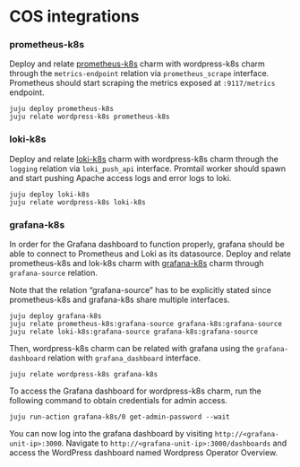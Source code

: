 # COS integrations

### prometheus-k8s

Deploy and relate [prometheus-k8s](https://charmhub.io/prometheus-k8s) charm with wordpress-k8s
charm through the `metrics-endpoint` relation via `prometheus_scrape` interface. Prometheus should
start scraping the metrics exposed at `:9117/metrics` endpoint.

```
juju deploy prometheus-k8s
juju relate wordpress-k8s prometheus-k8s
```

### loki-k8s

Deploy and relate [loki-k8s](https://charmhub.io/loki-k8s) charm with wordpress-k8s charm through
the `logging` relation via `loki_push_api` interface. Promtail worker should spawn and start pushing
Apache access logs and error logs to loki.

```
juju deploy loki-k8s
juju relate wordpress-k8s loki-k8s
```

### grafana-k8s

In order for the Grafana dashboard to function properly, grafana should be able to connect to
Prometheus and Loki as its datasource. Deploy and relate prometheus-k8s and lok-k8s charm with
[grafana-k8s](https://charmhub.io/grafana-k8s) charm through `grafana-source` relation.

Note that the relation “grafana-source” has to be explicitly stated since prometheus-k8s and
grafana-k8s share multiple interfaces.

```
juju deploy grafana-k8s
juju relate prometheus-k8s:grafana-source grafana-k8s:grafana-source
juju relate loki-k8s:grafana-source grafana-k8s:grafana-source
```

Then, wordpress-k8s charm can be related with grafana using the `grafana-dashboard` relation with
`grafana_dashboard` interface.

```
juju relate wordpress-k8s grafana-k8s
```

To access the Grafana dashboard for wordpress-k8s charm, run the following command to obtain
credentials for admin access.

```
juju run-action grafana-k8s/0 get-admin-password --wait
```

You can now log into the grafana dashboard by visiting `http://<grafana-unit-ip>:3000`. Navigate to
`http://<grafana-unit-ip>:3000/dashboards` and access the WordPress dashboard named Wordpress Operator
Overview.
